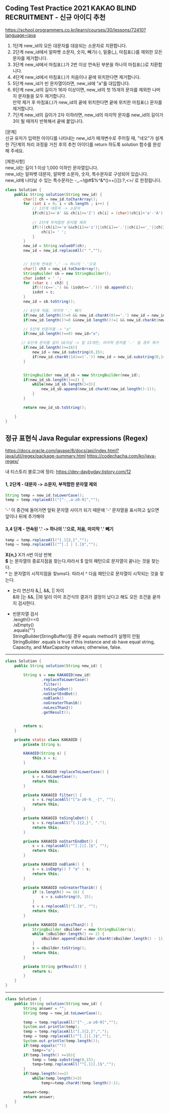 ## Coding Test Practice 2021 KAKAO BLIND RECRUITMENT - 신규 아이디 추천

https://school.programmers.co.kr/learn/courses/30/lessons/72410?language=java


1. 1단계 new_id의 모든 대문자를 대응되는 소문자로 치환합니다. 
2. 2단계 new_id에서 알파벳 소문자, 숫자, 빼기(-), 밑줄(_), 마침표(.)를 제외한 모든 문자를 제거합니다. 
3. 3단계 new_id에서 마침표(.)가 2번 이상 연속된 부분을 하나의 마침표(.)로 치환합니다.
4. 4단계 new_id에서 마침표(.)가 처음이나 끝에 위치한다면 제거합니다.
5. 5단계 new_id가 빈 문자열이라면, new_id에 "a"를 대입합니다.
6. 6단계 new_id의 길이가 16자 이상이면, new_id의 첫 15개의 문자를 제외한 나머지 문자들을 모두 제거합니다. <br>
     만약 제거 후 마침표(.)가 new_id의 끝에 위치한다면 끝에 위치한 마침표(.) 문자를 제거합니다.
7. 7단계 new_id의 길이가 2자 이하라면, new_id의 마지막 문자를 new_id의 길이가 3이 될 때까지 반복해서 끝에 붙입니다. <br>


[문제] <br>
신규 유저가 입력한 아이디를 나타내는 new_id가 매개변수로 주어질 때, "네오"가 설계한 7단계의 처리 과정을 거친 후의 추천 아이디를 return 하도록 solution 함수를 완성해 주세요. <br>

[제한사항] <br>
new_id는 길이 1 이상 1,000 이하인 문자열입니다. <br>
new_id는 알파벳 대문자, 알파벳 소문자, 숫자, 특수문자로 구성되어 있습니다. <br>
new_id에 나타날 수 있는 특수문자는 -_.~!@#$%^&*()=+[{]}:?,<>/ 로 한정됩니다. <br>

```java
class Solution {
    public String solution(String new_id) {
        char[] ch = new_id.toCharArray();
        for (int i = 0; i < ch.length ; i++) {
            // 1단계 대문자 -> 소문자
            if(ch[i]>='A' && ch[i]<='Z') ch[i] = (char)(ch[i]+'a'-'A');
           
            // 2단계 부적합한 문자열 제외
            if(!((ch[i]>='a'&&ch[i]<='z')||ch[i]=='.'||ch[i]=='_'||ch[i]=='-'||(ch[i]>='0'&&ch[i]<='9'))){
                ch[i]= ' ';
            }
        }
        new_id = String.valueOf(ch);
        new_id = new_id.replaceAll(" ","");


        // 3단계 연속된 '.' -> 하나의 '.'으로
        char[] ch3 = new_id.toCharArray();
        StringBuilder sb = new StringBuilder();
        char isdot = ' ';
        for (char c : ch3) {
            if(!((c=='.') && (isdot=='.'))) sb.append(c);
            isdot = c;
        }
        new_id = sb.toString();

        // 4단계 처음, 마지막 '.' 빼기
        if(new_id.length()!=0 && new_id.charAt(0)=='.') new_id = new_id.substring(1);
        if(new_id.length()!=0 &&new_id.length()!=1 && new_id.charAt(new_id.length()-1)=='.') new_id = new_id.substring(0,new_id.length()-1);

        // 5단계 빈문자열 -> "a"
        if(new_id.length()==0) new_id="a";

       // 6단계 문자열 길이 16이상 -> 앞 15개만, 마지막 문자열 '.' 일 경우 제거
        if(new_id.length()>=16){
            new_id = new_id.substring(0,15);
            if(new_id.charAt(14)==('.')) new_id = new_id.substring(0,14);
        }


        StringBuilder new_id_sb = new StringBuilder(new_id);
        if(new_id_sb.length()<=2) {
            while(new_id_sb.length()<3){
                new_id_sb.append(new_id.charAt(new_id.length()-1));
            }
        }

        return new_id_sb.toString();

    }
}
```

## 정규 표현식 Java Regular expressions (Regex)

https://docs.oracle.com/javase/8/docs/api/index.html?java/util/regex/package-summary.html
https://codechacha.com/ko/java-regex/

내 티스토리 블로그에 정리: https://dev-daybyday.tistory.com/12


####  1, 2단계 - 대문자 -> 소문자, 부적합한 문자열 제외
```java
String temp = new_id.toLowerCase();
temp = temp.replaceAll("[^-_.a-z0-9]","");
```
'-' 이 중간에 들어가면 앞뒤 문자열 사이가 되기 때문에 '-' 문자열을 표시하고 싶으면 앞이나 뒤에 추가해야


 
#### 3,4 단계 - 연속된 '.' -> 하나의 '.'으로, 처음, 마지막 '.' 빼기
```java
temp = temp.replaceAll("[.]{2,}","");
temp = temp.replaceAll("^[.] | [.]$","");
```

**X{n,}**	X가 n번 이상 반복 <br>
**$** 는 문자열의 종료지점을 찾는다.따라서 $ 앞의 패턴으로 문자열이 끝나는 것을 찾는다. <br>
**^** 는 문자열의 시작지점을 찾sms다. 따라서 ^ 다음 패턴으로 문자열이 시작되는 것을 찾는다. <br>

- 논리 연산자 &,|, &&, || 차이 <br>
&와 |는 &&, ||와 달리 이미 조건식의 결과가 결정이 났다고 해도 모든 조건을 끝까지 검사한다.


- 빈문자열 검사 <br>
.length()==0 <br>
.isEmpty() <br>
.equals("") <br>
StringBuilder(StringBuffer)일 경우 equals method가 실행이 안됨
StringBuilder .equals is true if this instance and sb have equal string, Capacity, and MaxCapacity values; otherwise, false.


*** 
```java
class Solution {
    public String solution(String new_id) {

        String s = new KAKAOID(new_id)
                .replaceToLowerCase()
                .filter()
                .toSingleDot()
                .noStartEndDot()
                .noBlank()
                .noGreaterThan16()
                .noLessThan2()
                .getResult();


        return s;
    }

    private static class KAKAOID {
        private String s;

        KAKAOID(String s) {
            this.s = s;
        }

        private KAKAOID replaceToLowerCase() {
            s = s.toLowerCase();
            return this;
        }

        private KAKAOID filter() {
            s = s.replaceAll("[^a-z0-9._-]", "");
            return this;
        }

        private KAKAOID toSingleDot() {
            s = s.replaceAll("[.]{2,}", ".");
            return this;
        }

        private KAKAOID noStartEndDot() {
            s = s.replaceAll("^[.]|[.]$", "");
            return this;
        }

        private KAKAOID noBlank() {
            s = s.isEmpty() ? "a" : s;
            return this;
        }

        private KAKAOID noGreaterThan16() {
            if (s.length() >= 16) {
                s = s.substring(0, 15);
            }
            s = s.replaceAll("[.]$", "");
            return this;
        }

        private KAKAOID noLessThan2() {
            StringBuilder sBuilder = new StringBuilder(s);
            while (sBuilder.length() <= 2) {
                sBuilder.append(sBuilder.charAt(sBuilder.length() - 1));
            }
            s = sBuilder.toString();
            return this;
        }

        private String getResult() {
            return s;
        }
    }
}
```

***
```java
class Solution {
    public String solution(String new_id) {
        String answer = "";
        String temp = new_id.toLowerCase();

        temp = temp.replaceAll("[^-_.a-z0-9]","");
        System.out.println(temp);
        temp = temp.replaceAll("[.]{2,}",".");
        temp = temp.replaceAll("^[.]|[.]$","");
        System.out.println(temp.length());
        if(temp.equals(""))
            temp+="a";
        if(temp.length() >=16){
            temp = temp.substring(0,15);
            temp=temp.replaceAll("^[.]|[.]$","");
        }
        if(temp.length()<=2)
            while(temp.length()<3)
                temp+=temp.charAt(temp.length()-1);

        answer=temp;
        return answer;
    }
}
```



